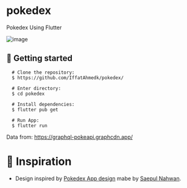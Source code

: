 # pokedex

Pokedex Using Flutter

![image](https://user-images.githubusercontent.com/37372160/204279331-f4ccf85d-8e96-4656-99c5-463b6ae43e19.png)

## :rocket: Getting started
``` 
  # Clone the repository:
  $ https://github.com/IffatAhmedk/pokedex/

  # Enter directory:
  $ cd pokedex
  
  # Install dependencies:
  $ flutter pub get
  
  # Run App:
  $ flutter run
```

Data from: https://graphql-pokeapi.graphcdn.app/
# :thought_balloon: Inspiration
- Design inspired by [Pokedex App design](https://dribbble.com/shots/6563578-Pokedex-App-Animation) mabe by [Saepul Nahwan](https://www.instagram.com/saepulnahwan/).
